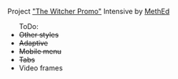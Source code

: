 Project <a href="https://fedoseevdmitry.github.io/witcher/">"The Witcher Promo"</a> Intensive by <a href="https://methed.ru/">MethEd</a>

<ul>ToDo:
  <li><s>Other styles</s></li>
  <li><s>Adaptive</s></li>
  <li><s>Mobile menu</s></li>
  <li><s>Tabs</s></li>
  <li>Video frames</li>
</ul>
